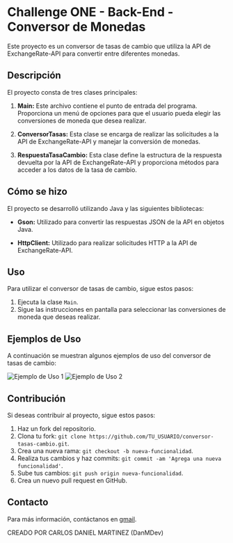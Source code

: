 # Challenge ONE - Back-End - Conversor de Monedas

Este proyecto es un conversor de tasas de cambio que utiliza la API de ExchangeRate-API para convertir entre diferentes monedas.

## Descripción

El proyecto consta de tres clases principales:

1. **Main:** Este archivo contiene el punto de entrada del programa. Proporciona un menú de opciones para que el usuario pueda elegir las conversiones de moneda que desea realizar.

2. **ConversorTasas:** Esta clase se encarga de realizar las solicitudes a la API de ExchangeRate-API y manejar la conversión de monedas.

3. **RespuestaTasaCambio:** Esta clase define la estructura de la respuesta devuelta por la API de ExchangeRate-API y proporciona métodos para acceder a los datos de la tasa de cambio.

## Cómo se hizo

El proyecto se desarrolló utilizando Java y las siguientes bibliotecas:

- **Gson:** Utilizado para convertir las respuestas JSON de la API en objetos Java.

- **HttpClient:** Utilizado para realizar solicitudes HTTP a la API de ExchangeRate-API.

## Uso

Para utilizar el conversor de tasas de cambio, sigue estos pasos:

1. Ejecuta la clase `Main`.
2. Sigue las instrucciones en pantalla para seleccionar las conversiones de moneda que deseas realizar.

## Ejemplos de Uso

A continuación se muestran algunos ejemplos de uso del conversor de tasas de cambio:

![Ejemplo de Uso 1](images/ejemplo1.png)
![Ejemplo de Uso 2](images/ejemplo2.png)

## Contribución

Si deseas contribuir al proyecto, sigue estos pasos:

1. Haz un fork del repositorio.
2. Clona tu fork: `git clone https://github.com/TU_USUARIO/conversor-tasas-cambio.git`.
3. Crea una nueva rama: `git checkout -b nueva-funcionalidad`.
4. Realiza tus cambios y haz commits: `git commit -am 'Agrega una nueva funcionalidad'`.
5. Sube tus cambios: `git push origin nueva-funcionalidad`.
6. Crea un nuevo pull request en GitHub.

## Contacto

Para más información, contáctanos en [gmail](mailto:crlosdmartinez121@gmail.com).

CREADO POR CARLOS DANIEL MARTINEZ (DanMDev)

